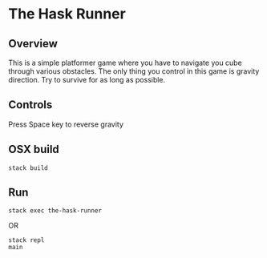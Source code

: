 # The Hask Runner

## Overview

This is a simple platformer game where you have to navigate you cube through various obstacles.
The only thing you control in this game is gravity direction. Try to survive for as long as possible.

## Controls

Press Space key to reverse gravity

## OSX build

```
stack build
```

## Run

```
stack exec the-hask-runner
```

OR

```
stack repl
main
```
